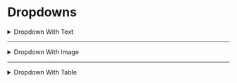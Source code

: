 # Dropdowns

<details>
  <summary>Dropdown With Text</summary>
  Lorem ipsum dolor sit amet, consectetur adipiscing elit. Mauris pharetra, ante vitae gravida rhoncus, nunc nulla posuere felis, 
  id rhoncus ante tellus malesuada libero. Aliquam fermentum massa eget sodales aliquet.
  Morbi vitae velit tincidunt lorem fringilla lacinia non vitae leo. Fusce congue odio eget tellus finibus vulputate. 
</details>

---

<details>
  <summary>Dropdown With Image</summary>
    
  ![Image Here](https://via.placeholder.com/600x200) 
</details>

---

<details>
  <summary>Dropdown With Table</summary>

  | First Header | Second Header |
  | --- | --- |
  | Content from cell 1 | Content from cell 2 |
  | Content in the first column | Content in the second column |
  
</details>

